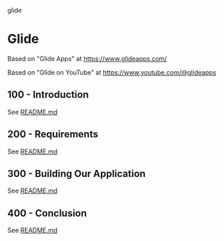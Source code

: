 glide
# Glide

Based on "Glide Apps" at https://www.glideapps.com/

Based on "Glide on YouTube" at https://www.youtube.com/@glideapps

## 100 - Introduction

See [README.md](./100/README.md)

## 200 - Requirements

See [README.md](./200/README.md)

## 300 - Building Our Application

See [README.md](./300/README.md)

## 400 - Conclusion

See [README.md](./400/README.md)
